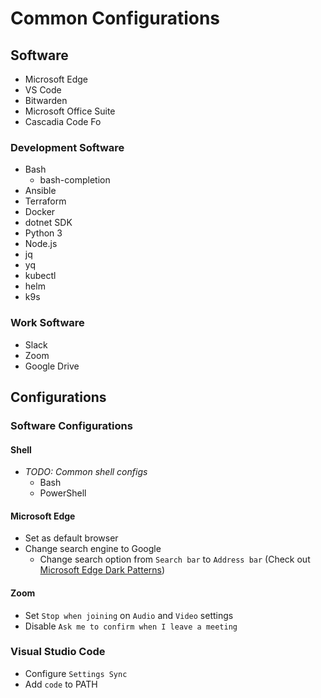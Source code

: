 # Common Configurations

## Software

- Microsoft Edge
- VS Code
- Bitwarden
- Microsoft Office Suite
- Cascadia Code Fo

### Development Software

- Bash
  - bash-completion
- Ansible
- Terraform
- Docker
- dotnet SDK
- Python 3
- Node.js
- jq
- yq
- kubectl
- helm
- k9s

### Work Software

- Slack
- Zoom
- Google Drive

## Configurations

### Software Configurations

#### Shell

- *TODO: Common shell configs*
  - Bash
  - PowerShell

#### Microsoft Edge

- Set as default browser
- Change search engine to Google
  - Change search option from `Search bar` to `Address bar` (Check out [Microsoft Edge Dark Patterns](../../0160-observations/030-dark-patterns/0010-microsoft-edge.md#default-search-engine))

#### Zoom

- Set `Stop when joining` on `Audio` and `Video` settings
- Disable `Ask me to confirm when I leave a meeting`

### Visual Studio Code

- Configure `Settings Sync`
- Add `code` to PATH

